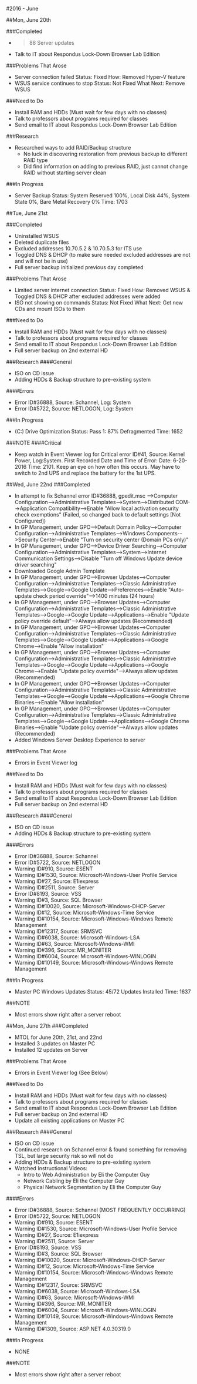 #2016 - June

##Mon, June 20th

###Completed
* >88 Server updates
* Talk to IT about Respondus Lock-Down Browser Lab Edition

###Problems That Arose
* Server connection failed              Status: Fixed             How: Removed Hyper-V feature
* WSUS service continues to stop        Status: Not Fixed         What Next: Remove WSUS

###Need to Do
* Install RAM and HDDs (Must wait for few days with no classes)
* Talk to professors about programs required for classes
* Send email to IT about Respondus Lock-Down Browser Lab Edition

###Research
* Researched ways to add RAID/Backup structure
  * No luck in discovering restoration from previous backup to different RAID type
  * Did find information on adding to previous RAID, just cannot change RAID without starting server clean

###In Progress
* Server Backup                         Status: System Reserved 100%, Local Disk 44%, System State 0%, Bare Metal Recovery 0%     Time: 1703

##Tue, June 21st

###Completed
* Uninstalled WSUS
* Deleted duplicate files
* Excluded addresses 10.70.5.2 & 10.70.5.3 for ITS use
* Toggled DNS & DHCP (to make sure needed excluded addresses are not and will not be in use)
* Full server backup initialized previous day completed

###Problems That Arose
* Limited server internet connection    Status: Fixed             How: Removed WSUS & Toggled DNS & DHCP after excluded addresses were added
* ISO not showing on commands           Status: Not Fixed         What Next: Get new CDs and mount ISOs to them

###Need to Do
* Install RAM and HDDs (Must wait for few days with no classes)
* Talk to professors about programs required for classes
* Send email to IT about Respondus Lock-Down Browser Lab Edition
* Full server backup on 2nd external HD

###Research
####General
* ISO on CD issue
* Adding HDDs & Backup structure to pre-existing system

####Errors
* Error ID#36888, Source: Schannel, Log: System
* Error ID#5722, Source: NETLOGON, Log: System

###In Progress
* (C:) Drive Optimization                Status: Pass 1: 87% Defragmented                                                          Time: 1652

###NOTE
####Critical
* Keep watch in Event Viewer log for Critical error ID#41, Source: Kernel Power, Log:System. First Recorded Date and Time of Error: Date: 6-20-2016 Time: 2101. Keep an eye on how often this occurs. May have to switch to 2nd UPS and replace the battery for the 1st UPS.

##Wed, June 22nd
###Completed
* In attempt to fix Schannel error ID#36888, gpedit.msc -->Computer Configuration-->Administrative Templates-->System-->Distributed COM-->Application Compatibility-->Enable "Allow local activation security check exemptions" (Failed, so changed back to default settings [Not Configured])
* In GP Management, under GPO-->Default Domain Policy-->Computer Configuration-->Administrative Templates-->Windows Components-->Security Center-->Enable "Turn on security center (Domain PCs only)"
* In GP Management, under GPO-->Device Driver Searching-->Computer Configuration-->Administrative Templates-->System-->Internet Communication Settings-->Disable "Turn off Windows Update device driver searching"
* Downloaded Google Admin Template
* In GP Management, under GPO-->Browser Updates-->Computer Configuration-->Administrative Templates-->Classic Administrative Templates-->Google-->Google Update-->Preferences-->Enable "Auto-update check period override"-->1400 minutes (24 hours)
* In GP Management, under GPO-->Browser Updates-->Computer Configuration-->Administrative Templates-->Classic Administrative Templates-->Google-->Google Update-->Applications-->Enable "Update policy override default"-->Always allow updates (Recommended)
* In GP Management, under GPO-->Browser Updates-->Computer Configuration-->Administrative Templates-->Classic Administrative Templates-->Google-->Google Update-->Applications-->Google Chrome-->Enable "Allow installation"
* In GP Management, under GPO-->Browser Updates-->Computer Configuration-->Administrative Templates-->Classic Administrative Templates-->Google-->Google Update-->Applications-->Google Chrome-->Enable "Update policy override"-->Always allow updates (Recommended)
* In GP Management, under GPO-->Browser Updates-->Computer Configuration-->Administrative Templates-->Classic Administrative Templates-->Google-->Google Update-->Applications-->Google Chrome Binaries-->Enable "Allow installation"
* In GP Management, under GPO-->Browser Updates-->Computer Configuration-->Administrative Templates-->Classic Administrative Templates-->Google-->Google Update-->Applications-->Google Chrome Binaries-->Enable "Update policy override"-->Always allow updates (Recommended)
* Added Windows Server Desktop Experience to server

###Problems That Arose
* Errors in Event Viewer log

###Need to Do
* Install RAM and HDDs (Must wait for few days with no classes)
* Talk to professors about programs required for classes
* Send email to IT about Respondus Lock-Down Browser Lab Edition
* Full server backup on 2nd external HD

###Research
####General
* ISO on CD issue
* Adding HDDs & Backup structure to pre-existing system

####Errors
* Error ID#36888, Source: Schannel
* Error ID#5722, Source: NETLOGON
* Warning ID#910, Source: ESENT
* Warning ID#1530, Source: Microsoft-Windows-User Profile Service
* Warning ID#27, Source: E1iexpress
* Warning ID#2511, Source: Server
* Error ID#8193, Source: VSS
* Warning ID#3, Source: SQL Browser
* Warning ID#10020, Source: Microsoft-Windows-DHCP-Server
* Warning ID#12, Source: Microsoft-Windows-Time Service
* Warning ID#10154, Source: Microsoft-Windows-Windows Remote Management
* Warning ID#12317, Source: SRMSVC
* Warning ID#6038, Source: Microsoft-Windows-LSA
* Warning ID#63, Source: Microsoft-Windows-WMI
* Warning ID#396, Source: MR_MONITER
* Warning ID#6004, Source: Microsoft-Windows-WINLOGIN
* Warning ID#10149, Source: Microsoft-Windows-Windows Remote Management

###In Progress
* Master PC Windows Updates               Status: 45/72 Updates Installed                                                         Time: 1637

###NOTE
* Most errors show right after a server reboot

##Mon, June 27th
###Completed
* MTOL for June 20th, 21st, and 22nd
* Installed 3 updates on Master PC
* Installed 12 updates on Server

###Problems That Arose
* Errors in Event Viewer log (See Below)

###Need to Do
* Install RAM and HDDs (Must wait for few days with no classes)
* Talk to professors about programs required for classes
* Send email to IT about Respondus Lock-Down Browser Lab Edition
* Full server backup on 2nd external HD
* Update all existing applications on Master PC

###Research
####General
* ISO on CD issue
* Continued research on Schannel error & found something for removing TSL, but large security risk so will not do
* Adding HDDs & Backup structure to pre-existing system
* Watched Instructional Videos:
  * Intro to Web Administration by Eli the Computer Guy
  * Network Cabling by Eli the Computer Guy
  * Physical Network Segmentation by Eli the Computer Guy

####Errors
* Error ID#36888, Source: Schannel (MOST FREQUENTLY OCCURRING)
* Error ID#5722, Source: NETLOGON
* Warning ID#910, Source: ESENT
* Warning ID#1530, Source: Microsoft-Windows-User Profile Service
* Warning ID#27, Source: E1iexpress
* Warning ID#2511, Source: Server
* Error ID#8193, Source: VSS
* Warning ID#3, Source: SQL Browser
* Warning ID#10020, Source: Microsoft-Windows-DHCP-Server
* Warning ID#12, Source: Microsoft-Windows-Time Service
* Warning ID#10154, Source: Microsoft-Windows-Windows Remote Management
* Warning ID#12317, Source: SRMSVC
* Warning ID#6038, Source: Microsoft-Windows-LSA
* Warning ID#63, Source: Microsoft-Windows-WMI
* Warning ID#396, Source: MR_MONITER
* Warning ID#6004, Source: Microsoft-Windows-WINLOGIN
* Warning ID#10149, Source: Microsoft-Windows-Windows Remote Management
* Warning ID#1309, Source: ASP.NET 4.0.30319.0

###In Progress
* NONE

###NOTE
* Most errors show right after a server reboot
